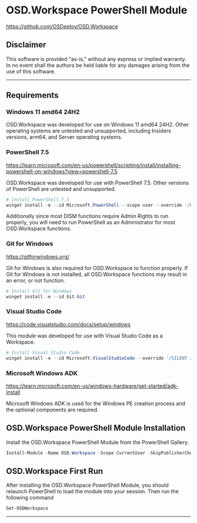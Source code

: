 # OSD.Workspace PowerShell Module
https://github.com/OSDeploy/OSD.Workspace

## Disclaimer
This software is provided "as-is," without any express or implied warranty. In no event shall the authors be held liable for any damages arising from the use of this software.

---

## Requirements

### Windows 11 amd64 24H2
OSD.Workspace was developed for use on Windows 11 amd64 24H2. Other operating systems are untested and unsupported, including Insiders versions, arm64, and Server operating systems.


### PowerShell 7.5
https://learn.microsoft.com/en-us/powershell/scripting/install/installing-powershell-on-windows?view=powershell-7.5

OSD.Workspace was developed for use with PowerShell 7.5. Other versions of PowerShell are untested and unsupported.

```powershell
# Install PowerShell 7.5
winget install -e --id Microsoft.PowerShell --scope user --override '/Passive ADD_EXPLORER_CONTEXT_MENU_OPENPOWERSHELL=1 ADD_FILE_CONTEXT_MENU_RUNPOWERSHELL=1 ADD_PATH=1'
```

Additionally since most DISM functions require Admin Rights to run properly, you will need to run PowerShell as an Administrator for most OSD.Workspace functions.


### Git for Windows
https://gitforwindows.org/

Git for Windows is also required for OSD.Workspace to function properly. If Git for Windows is not installed, all OSD.Workspace functions may result in an error, or not function.

```powershell
# Install Git for Windows
winget install -e --id Git.Git
```

### Visual Studio Code
https://code.visualstudio.com/docs/setup/windows

This module was developed for use with Visual Studio Code as a Workspace.

```powershell
# Install Visual Studio Code
winget install -e --id Microsoft.VisualStudioCode --override '/SILENT /mergetasks="!runcode,addcontextmenufiles,addcontextmenufolders"'
```

### Microsoft Windows ADK
https://learn.microsoft.com/en-us/windows-hardware/get-started/adk-install

Microsoft Windows ADK is used for the Windows PE creation process and the optional components are required.


## OSD.Workspace PowerShell Module Installation

Install the OSD.Workspace PowerShell Module from the PowerShell Gallery.

```powershell
Install-Module -Name OSD.Workspace -Scope CurrentUser -SkipPublisherCheck
```

## OSD.Workspace First Run
After installing the OSD.Workspace PowerShell Module, you should relaunch PowerShell to load the module into your session. Then run the following command

```powershell
Get-OSDWorkspace
```
---